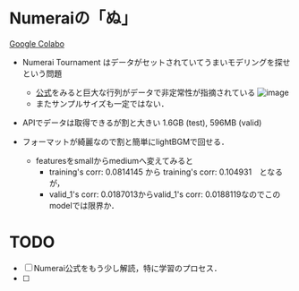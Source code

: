 # Numeraiの「ぬ」

[Google Colabo](https://colab.research.google.com/drive/14SBWzHIEIOzqe2htBwM7bKhH1fyePLG6#scrollTo=ZMN38IYm0Z_u)

* Numerai Tournament はデータがセットされていてうまいモデリングを探せという問題
  * [公式](https://github.com/numerai/example-scripts)をみると巨大な行列がデータで非定常性が指摘されている
![image](https://user-images.githubusercontent.com/102901806/163893561-43a8096e-fddf-4e4a-8e4c-d4436c4ef358.png)
  * またサンプルサイズも一定ではない．

* APIでデータは取得できるが割と大きい 1.6GB (test), 596MB (valid)
* フォーマットが綺麗なので割と簡単にlightBGMで回せる．
  * featuresをsmallからmediumへ変えてみると
    *  training's corr: 0.0814145 から training's corr: 0.104931　となるが，
    *  valid_1's corr: 0.0187013からvalid_1's corr: 0.0188119なのでこのmodelでは限界か．



# TODO

- [ ] Numerai公式をもう少し解読，特に学習のプロセス．
- [ ] 
